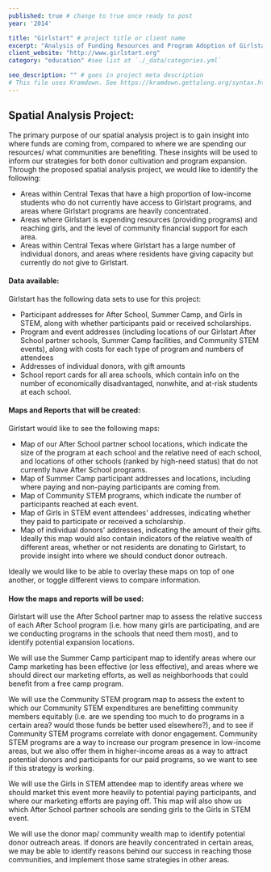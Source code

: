 ```yaml
---
published: true # change to true once ready to post
year: '2014'

title: "Girlstart" # project title or client name
excerpt: "Analysis of Funding Resources and Program Adoption of Girlstart in Central, Texas" # shows on project list page
client_website: "http://www.girlstart.org"
category: "education" #see list at `./_data/categories.yml`

seo_description: "" # goes in project meta description
# This file uses Kramdown. See https://kramdown.gettalong.org/syntax.html for syntax
---
```


## Spatial Analysis Project:
The primary purpose of our spatial analysis project is to gain insight into where funds are coming from, compared to where we are spending our resources/ what communities are benefiting. These insights will be used to inform our strategies for both donor cultivation and program expansion. Through the proposed spatial analysis project, we would like to identify the following:
- Areas within Central Texas that have a high proportion of low-income students who do not currently have access to Girlstart programs, and areas where Girlstart programs are heavily concentrated.
- Areas where Girlstart is expending resources (providing programs) and reaching girls, and the level of community financial support for each area.
- Areas within Central Texas where Girlstart has a large number of individual donors, and areas where residents have giving capacity but currently do not give to Girlstart.

#### Data available:
Girlstart has the following data sets to use for this project:
- Participant addresses for After School, Summer Camp, and Girls in STEM, along with whether participants paid or received scholarships.
- Program and event addresses (including locations of our Girlstart After School partner schools, Summer Camp facilities, and Community STEM events), along with costs for each type of program and numbers of attendees
- Addresses of individual donors, with gift amounts
- School report cards for all area schools, which contain info on the number of economically disadvantaged, nonwhite, and at-risk students at each school.

#### Maps and Reports that will be created:
Girlstart would like to see the following maps:
- Map of our After School partner school locations, which indicate the size of the program at each school and the relative need of each school, and locations of other schools (ranked by high-need status) that do not currently have After School programs.
- Map of Summer Camp participant addresses and locations, including where paying and non-paying participants are coming from.
- Map of Community STEM programs, which indicate the number of participants reached at each event.
- Map of Girls in STEM event attendees' addresses, indicating whether they paid to participate or received a scholarship.
- Map of individual donors' addresses, indicating the amount of their gifts. Ideally this map would also contain indicators of the relative wealth of different areas, whether or not residents are donating to Girlstart, to provide insight into where we should conduct donor outreach.

Ideally we would like to be able to overlay these maps on top of one another, or toggle different views to compare information.

#### How the maps and reports will be used:
Girlstart will use the After School partner map to assess the relative success of each After School program (i.e. how many girls are participating, and are we conducting programs in the schools that need them most), and to identify potential expansion locations.

We will use the Summer Camp participant map to identify areas where our Camp marketing has been effective (or less effective), and areas where we should direct our marketing efforts, as well as neighborhoods that could benefit from a free camp program.

We will use the Community STEM program map to assess the extent to which our Community STEM expenditures are benefitting community members equitably (i.e. are we spending too much to do programs in a certain area? would those funds be better used elsewhere?), and to see if Community STEM programs correlate with donor engagement. Community STEM programs are a way to increase our program presence in low-income areas, but we also offer them in higher-income areas as a way to attract potential donors and participants for our paid programs, so we want to see if this strategy is working.

We will use the Girls in STEM attendee map to identify areas where we should market this event more heavily to potential paying participants, and where our marketing efforts are paying off. This map will also show us which After School partner schools are sending girls to the Girls in STEM event.

We will use the donor map/ community wealth map to identify potential donor outreach areas. If donors are heavily concentrated in certain areas, we may be able to identify reasons behind our success in reaching those communities, and implement those same strategies in other areas.

